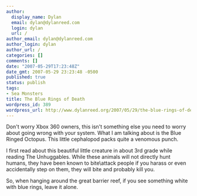 ```yaml
---
author:
  display_name: Dylan
  email: dylan@dylanreed.com
  login: dylan
  url: /
author_email: dylan@dylanreed.com
author_login: dylan
author_url: /
categories: []
comments: []
date: "2007-05-29T17:23:48Z"
date_gmt: 2007-05-29 23:23:48 -0500
published: true
status: publish
tags:
- Sea Monsters
title: The Blue Rings of Death
wordpress_id: 389
wordpress_url: http://www.dylanreed.org/2007/05/29/the-blue-rings-of-death/
---
```


Don't worry Xbox 360 owners, this isn't something else you need to worry about going wrong with your system. What I am talking about is the Blue Ringed Octopus. This little cephalopod packs quite a venomous punch.

I first read about this beautiful little creature in about 3rd grade while reading The Unhuggables. While these animals will not directly hunt humans, they have been known to bite\attack people if you harass or even accidentally step on them, they will bite and probably kill you.

So, when hanging around the great barrier reef, if you see something white with blue rings, leave it alone.
